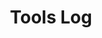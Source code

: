 ---
layout: list
title: Tools Log
description: "개발에 필요한 다양한 도구들의 사용법과 팁을 소개합니다. IDE, 버전 관리 시스템, 빌드 도구 등을 포함합니다."
slug: tools
categories: [dev, tools]
---